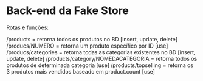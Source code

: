 # Back-end da Fake Store

Rotas e funções:

/products = retorna todos os produtos no BD [insert, update, delete]
/producs/NUMERO = retorna um produto específico por ID [use]
/producs/categories = retorna todas as categorias existentes no BD [insert, update, delete]
/products/category/NOMEDACATEGORIA = retorna todos os produtos de determinada categoria [use]
/products/topselling = retorna os 3 produtos mais vendidos baseado em product.count [use]
